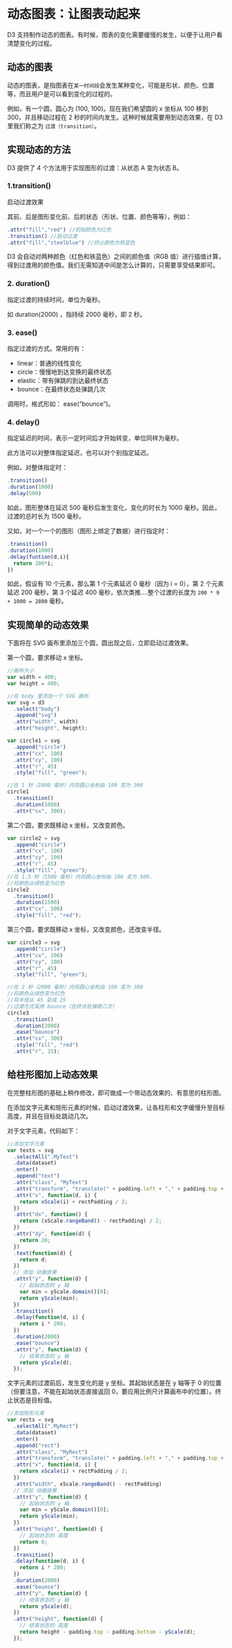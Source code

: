 # 动态图表：让图表动起来

D3 支持制作动态的图表。有时候，图表的变化需要缓慢的发生，以便于让用户看清楚变化的过程。

## 动态的图表

动态的图表，是指图表在`某一时间段`会发生某种变化，可能是形状、颜色、位置等，而且用户是可以看到变化的过程的。

例如，有一个圆，圆心为 (100, 100)。现在我们希望圆的 x 坐标从 100 移到 300，并且移动过程在 2 秒的时间内发生。这种时候就需要用到动态效果，在 D3 里我们称之为 `过渡（transition）`。

## 实现动态的方法

D3 提供了 4 个方法用于实现图形的过渡：从状态 A 变为状态 B。

### 1.transition()

启动过渡效果

其前、后是图形变化前、后的状态（形状、位置、颜色等等），例如：

```js
.attr("fill","red") //初始颜色为红色
.transition() //启动过渡
.attr("fill","steelblue") //终止颜色为铁蓝色
```

D3 会自动对两种颜色（红色和铁蓝色）之间的颜色值（RGB 值）进行插值计算，得到过渡用的颜色值。我们无需知道中间是怎么计算的，只需要享受结果即可。

### 2. duration()

指定过渡的持续时间，单位为毫秒。

如 duration(2000) ，指持续 2000 毫秒，即 2 秒。

### 3. ease()

指定过渡的方式。常用的有：

- linear：普通的线性变化
- circle：慢慢地到达变换的最终状态
- elastic：带有弹跳的到达最终状态
- bounce：在最终状态处弹跳几次

调用时，格式形如： ease(“bounce”)。

### 4. delay()

指定延迟的时间，表示一定时间后才开始转变，单位同样为毫秒。

此方法可以对整体指定延迟，也可以对个别指定延迟。

例如，对整体指定时：

```js
.transition()
.duration(1000)
.delay(500)
```

如此，图形整体在延迟 500 毫秒后发生变化，变化的时长为 1000 毫秒。因此，过渡的总时长为 1500 毫秒。

又如，对一个一个的图形（图形上绑定了数据）进行指定时：

```js
.transition()
.duration(1000)
.delay(funtion(d,i){
  return 200*i;
})
```

如此，假设有 10 个元素，那么第 1 个元素延迟 0 毫秒（因为 i = 0），第 2 个元素延迟 200 毫秒，第 3 个延迟 400 毫秒，依次类推….整个过渡的长度为 `200 * 9 + 1000 = 2800` 毫秒。

## 实现简单的动态效果

下面将在 SVG 画布里添加三个圆，圆出现之后，立即启动过渡效果。

第一个圆，要求移动 x 坐标。

```js
//画布大小
var width = 400;
var height = 400;

//在 body 里添加一个 SVG 画布
var svg = d3
  .select("body")
  .append("svg")
  .attr("width", width)
  .attr("height", height);

var circle1 = svg
  .append("circle")
  .attr("cx", 100)
  .attr("cy", 100)
  .attr("r", 45)
  .style("fill", "green");

//在 1 秒（1000 毫秒）内将圆心坐标由 100 变为 300
circle1
  .transition()
  .duration(1000)
  .attr("cx", 300);
```

第二个圆，要求既移动 x 坐标，又改变颜色。

```js
var circle2 = svg
  .append("circle")
  .attr("cx", 100)
  .attr("cy", 100)
  .attr("r", 45)
  .style("fill", "green");
//在 1.5 秒（1500 毫秒）内将圆心坐标由 100 变为 500，
//将颜色从绿色变为红色
circle2
  .transition()
  .duration(1500)
  .attr("cx", 500)
  .style("fill", "red");
```

第三个圆，要求既移动 x 坐标，又改变颜色，还改变半径。

```js
var circle3 = svg
  .append("circle")
  .attr("cx", 100)
  .attr("cy", 100)
  .attr("r", 45)
  .style("fill", "green");

//在 2 秒（2000 毫秒）内将圆心坐标由 100 变为 300
//将颜色从绿色变为红色
//将半径从 45 变成 25
//过渡方式采用 bounce（在终点处弹跳几次）
circle3
  .transition()
  .duration(2000)
  .ease("bounce")
  .attr("cx", 300)
  .style("fill", "red")
  .attr("r", 25);
```

## 给柱形图加上动态效果

在完整柱形图的基础上稍作修改，即可做成一个带动态效果的、有意思的柱形图。

在添加文字元素和矩形元素的时候，启动过渡效果，让各柱形和文字缓慢升至目标高度，并且在目标处跳动几次。

对于文字元素，代码如下：

```js
//添加文字元素
var texts = svg
  .selectAll(".MyText")
  .data(dataset)
  .enter()
  .append("text")
  .attr("class", "MyText")
  .attr("transform", "translate(" + padding.left + "," + padding.top + ")")
  .attr("x", function(d, i) {
    return xScale(i) + rectPadding / 2;
  })
  .attr("dx", function() {
    return (xScale.rangeBand() - rectPadding) / 2;
  })
  .attr("dy", function(d) {
    return 20;
  })
  .text(function(d) {
    return d;
  })
  // 添加 动画效果
  .attr("y", function(d) {
    // 起始状态的 y 轴
    var min = yScale.domain()[0];
    return yScale(min);
  })
  .transition()
  .delay(function(d, i) {
    return i * 200;
  })
  .duration(2000)
  .ease("bounce")
  .attr("y", function(d) {
    // 结束状态的 y 轴
    return yScale(d);
  });
```

文字元素的过渡前后，发生变化的是 y 坐标。其起始状态是在 y 轴等于 0 的位置（但要注意，不能在起始状态直接返回 0，要应用比例尺计算画布中的位置）。终止状态是目标值。

```js
//添加矩形元素
var rects = svg
  .selectAll(".MyRect")
  .data(dataset)
  .enter()
  .append("rect")
  .attr("class", "MyRect")
  .attr("transform", "translate(" + padding.left + "," + padding.top + ")")
  .attr("x", function(d, i) {
    return xScale(i) + rectPadding / 2;
  })
  .attr("width", xScale.rangeBand() - rectPadding)
  // 添加 动画效果
  .attr("y", function(d) {
    // 起始状态的 y 轴
    var min = yScale.domain()[0];
    return yScale(min);
  })
  .attr("height", function(d) {
    // 起始状态的 高度
    return 0;
  })
  .transition()
  .delay(function(d, i) {
    return i * 200;
  })
  .duration(2000)
  .ease("bounce")
  .attr("y", function(d) {
    // 结束状态的 y 轴
    return yScale(d);
  })
  .attr("height", function(d) {
    // 结束状态的 高度
    return height - padding.top - padding.bottom - yScale(d);
  });
```
